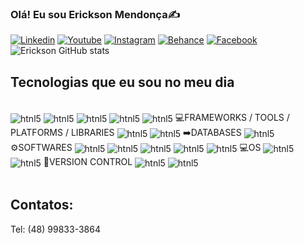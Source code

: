 ### Olá! Eu sou Erickson Mendonça✍️
[![Linkedin](https://img.shields.io/badge/LinkedIn-0077B5?style=for-the-badge&logo=linkedin&logoColor=white)](https://www.linkedin.com/in/erickson-mendon%C3%A7a-497029224/)
[![Youtube](https://img.shields.io/badge/YouTube-FF0000?style=for-the-badge&logo=youtube&logoColor=white)](https://www.youtube.com/@ericksonmendonca422)
[![Instagram](https://img.shields.io/badge/Instagram-E4405F?style=for-the-badge&logo=instagram&logoColor=white)](https://www.instagram.com/sven_goran_erickson_/)
[![Behance](https://img.shields.io/badge/-Behance-blue?style=for-the-badge&logo=behance&logoColor=white)](https://www.behance.net/svenerickson)
[![Facebook](https://img.shields.io/badge/Facebook-1877F2?style=for-the-badge&logo=facebook&logoColor=white)](https://www.facebook.com/erickson.mendonca?locale=pt_BR)
![Erickson GitHub stats](https://github-readme-stats.vercel.app/api?username=erickson72&show_icons=true&theme=dracula)

## Tecnologias que eu sou no meu dia
<div style="display: inline_block"><br/>
<img align="center"alt="htnl5" src="https://img.shields.io/badge/HTML5-E34F26?style=for-the-badge&logo=html5&logoColor=white" />
<img align="center"alt="htnl5" src="https://img.shields.io/badge/CSS3-1572B6?style=for-the-badge&logo=css3&logoColor=white" />
<img align="center"alt="htnl5" src="https://img.shields.io/badge/JavaScript-323330?style=for-the-badge&logo=javascript&logoColor=F7DF1E" />
<img align="center"alt="htnl5" src="https://img.shields.io/badge/Python-14354C?style=for-the-badge&logo=python&logoColor=white" />
<img align="center"alt="htnl5" src="https://img.shields.io/badge/R-276DC3?style=for-the-badge&logo=r&logoColor=white" />
💻FRAMEWORKS / TOOLS / PLATFORMS / LIBRARIES
<img align="center"alt="htnl5" src="https://img.shields.io/badge/Node.js-43853D?style=for-the-badge&logo=node.js&logoColor=white"/>
<img align="center"alt="htnl5" src="https://img.shields.io/badge/Bootstrap-563D7C?style=for-the-badge&logo=bootstrap&logoColor=white"/>
➡️DATABASES
<img align="center"alt="htnl5" src="https://img.shields.io/badge/MySQL-005C84?style=for-the-badge&logo=mysql&logoColor=white"/>
⚙️SOFTWARES
<img align="center"alt="htnl5" src="https://img.shields.io/badge/Visual_Studio_Code-0078D4?style=for-the-badge&logo=visual%20studio%20code&logoColor=white"/>
<img align="center"alt="htnl5" src="https://img.shields.io/badge/Colab-F9AB00?style=for-the-badge&logo=googlecolab&color=525252"/>
<img align="center"alt="htnl5" src="https://img.shields.io/badge/RStudio-75AADB?style=for-the-badge&logo=RStudio&logoColor=white"/>
<img align="center"alt="htnl5" src="https://img.shields.io/badge/Trello-0052CC?style=for-the-badge&logo=trello&logoColor=white"/>
<img align="center"alt="htnl5" src="https://img.shields.io/badge/Canva-%2300C4CC.svg?&style=for-the-badge&logo=Canva&logoColor=white"/>
💻OS
<img align="center"alt="htnl5" src="https://img.shields.io/badge/Linux-FCC624?style=for-the-badge&logo=linux&logoColor=black"/>
<img align="center"alt="htnl5" src="https://img.shields.io/badge/Windows-0078D6?style=for-the-badge&logo=windows&logoColor=white"/>
🚀VERSION CONTROL
<img align="center"alt="htnl5" src="https://img.shields.io/badge/GIT-E44C30?style=for-the-badge&logo=git&logoColor=white"/>
<img align="center"alt="htnl5" src="https://img.shields.io/badge/GitHub-100000?style=for-the-badge&logo=github&logoColor=white"/>
</div><br/>

## Contatos:

Tel: (48) 99833-3864




